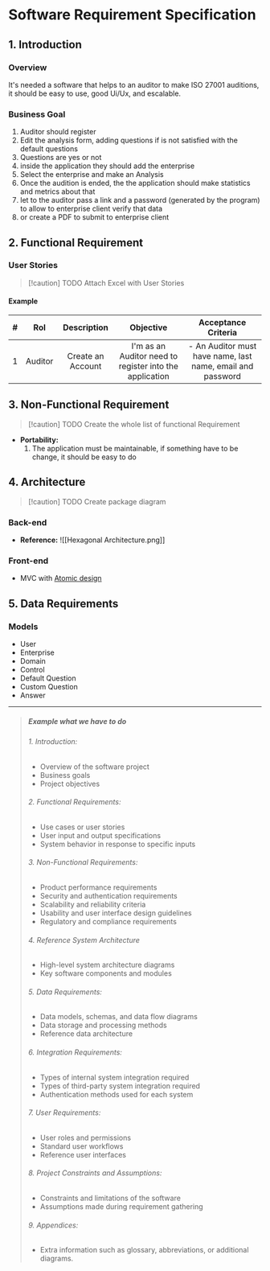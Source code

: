 # Software Requirement Specification
## 1. Introduction

### Overview
It's needed a software that helps to an auditor to make ISO 27001 auditions, it should be easy to use, good Ui/Ux, and escalable. 

### Business Goal
1. Auditor should register
3. Edit the analysis form, adding questions if is not satisfied with the default questions
4. Questions are yes or not
5. inside the application they should add the enterprise
6. Select the enterprise and make an Analysis
7. Once the audition is ended, the the application should make statistics and metrics about that
8. let to the auditor pass a link and a password (generated by the program) to allow to enterprise client verify that data
9. or create a PDF to submit to enterprise client


## 2. Functional Requirement
### User Stories

> [!caution] TODO
> Attach Excel with User Stories

#### Example
|**#**|**Rol**|**Description**|**Objective**|**Acceptance Criteria**|
|:-:|:-:|:-:|:-:|:-:|
|1|Auditor|Create an Account|I'm as an Auditor need to register into the application| - An Auditor must have name, last name, email and password|

## 3. Non-Functional Requirement 
> [!caution] TODO
> Create the whole list of functional Requirement

- **Portability:**
	1. The application must be maintainable, if something have to be change, it should be easy to do

## 4. Architecture
> [!caution] TODO
> Create package diagram

### Back-end
- **Reference:** 
![[Hexagonal Architecture.png]]


### Front-end
- MVC with [Atomic design](https://www.andela.com/blog-posts/structuring-your-react-application-atomic-design-principles)
## 5. Data Requirements

### Models
- User
- Enterprise
- Domain
- Control
- Default Question
- Custom Question
- Answer

-------------

> ##### Example what we have to do
> ###### 1. Introduction:
> - Overview of the software project 
> - Business goals 
> - Project objectives 
> 
> ###### 2. Functional Requirements:
> - Use cases or user stories
> - User input and output specifications
> - System behavior in response to specific inputs
> 
> ###### 3. Non-Functional Requirements:
> - Product performance requirements
> - Security and authentication requirements
> - Scalability and reliability criteria
> - Usability and user interface design guidelines
> - Regulatory and compliance requirements
> 
> ###### 4. Reference System Architecture
> - High-level system architecture diagrams
> - Key software components and modules
> 
> ###### 5. Data Requirements:
> - Data models, schemas, and data flow diagrams 
> - Data storage and processing methods 
> - Reference data architecture 
> 
> ###### 6. Integration Requirements: 
> - Types of internal system integration required 
> - Types of third-party system integration required
> - Authentication methods used for each system 
> 
> ###### 7. User Requirements:
> - User roles and permissions
> - Standard user workflows 
> - Reference user interfaces 
> 
> ###### 8. Project Constraints and Assumptions:
> - Constraints and limitations of the software
> - Assumptions made during requirement gathering
> 
> ###### 9. Appendices:
> - Extra information such as glossary, abbreviations, or additional diagrams.
> 